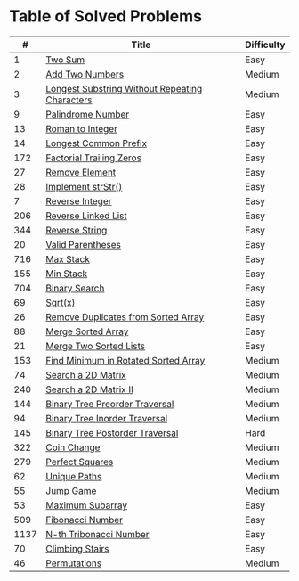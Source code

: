 # Table of Solved Problems 

| #    | Title                                                        | Difficulty |
| ---- | ------------------------------------------------------------ | ---------- |
| 1    | [Two Sum](https://leetcode.com/problems/two-sum/)            | Easy       |
| 2    | [Add Two Numbers](https://leetcode.com/problems/add-two-numbers/) | Medium     |
| 3    | [Longest Substring Without Repeating Characters](https://leetcode.com/problems/longest-substring-without-repeating-characters/) | Medium     |
| 9    | [Palindrome Number](https://leetcode.com/problems/palindrome-number/) | Easy       |
| 13   | [Roman to Integer](https://leetcode.com/problems/roman-to-integer/) | Easy       |
| 14   | [Longest Common Prefix](https://leetcode.com/problems/longest-common-prefix/) | Easy       |
| 172  | [Factorial Trailing Zeros](https://leetcode.com/problems/factorial-trailing-zeroes/) | Easy       |
| 27   | [Remove Element](https://leetcode.com/problems/remove-element/) | Easy       |
| 28   | [Implement strStr()](https://leetcode.com/problems/implement-strstr/) | Easy       |
| 7    | [Reverse Integer](https://leetcode.com/problems/reverse-integer/) | Easy       |
| 206  | [Reverse Linked List](https://leetcode.com/problems/reverse-linked-list/) | Easy       |
| 344  | [Reverse String](https://leetcode.com/problems/reverse-string/) | Easy       |
| 20   | [Valid Parentheses](https://leetcode.com/problems/valid-parentheses/) | Easy       |
| 716  | [Max Stack](https://leetcode.com/articles/max-stack/)        | Easy       |
| 155  | [Min Stack](https://leetcode.com/problems/min-stack/)        | Easy       |
| 704  | [Binary Search](https://leetcode.com/problems/binary-search/) | Easy       |
| 69   | [Sqrt(x)](https://leetcode.com/problems/sqrtx/)              | Easy       |
| 26   | [Remove Duplicates from Sorted Array](https://leetcode.com/problems/remove-duplicates-from-sorted-array/) | Easy       |
| 88   | [Merge Sorted Array](https://leetcode.com/problems/merge-sorted-array/) | Easy       |
| 21   | [Merge Two Sorted Lists](https://leetcode.com/problems/merge-two-sorted-lists/) | Easy       |
| 153  | [Find Minimum in Rotated Sorted Array](https://leetcode.com/problems/find-minimum-in-rotated-sorted-array/) | Medium     |
| 74   | [Search a 2D Matrix](https://leetcode.com/problems/search-a-2d-matrix/) | Medium     |
| 240  | [Search a 2D Matrix II](https://leetcode.com/problems/search-a-2d-matrix-ii/) | Medium     |
| 144  | [Binary Tree Preorder Traversal](https://leetcode.com/problems/binary-tree-preorder-traversal/) | Medium     |
| 94   | [Binary Tree Inorder Traversal](https://leetcode.com/problems/binary-tree-inorder-traversal/) | Medium     |
| 145  | [Binary Tree Postorder Traversal](https://leetcode.com/problems/binary-tree-postorder-traversal/) | Hard       |
| 322  | [Coin Change](https://leetcode.com/problems/coin-change/)    | Medium     |
| 279  | [Perfect Squares](https://leetcode.com/problems/perfect-squares/) | Medium     |
| 62   | [Unique Paths](https://leetcode.com/problems/unique-paths/)  | Medium     |
| 55   | [Jump Game](https://leetcode.com/problems/jump-game/)        | Medium     |
| 53   | [Maximum Subarray](https://leetcode.com/problems/maximum-subarray/) | Easy       |
| 509  | [Fibonacci Number](https://leetcode.com/problems/fibonacci-number/) | Easy       |
| 1137 | [N-th Tribonacci Number](https://leetcode.com/problems/n-th-tribonacci-number/) | Easy       |
| 70   | [Climbing Stairs](https://leetcode.com/problems/climbing-stairs/) | Easy       |
| 46   | [Permutations](https://leetcode.com/problems/permutations/)  | Medium     |







